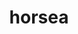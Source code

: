---
id: 116
title: horsea
types: [water]
image: https://raw.githubusercontent.com/PokeAPI/sprites/master/sprites/pokemon/116.png
---